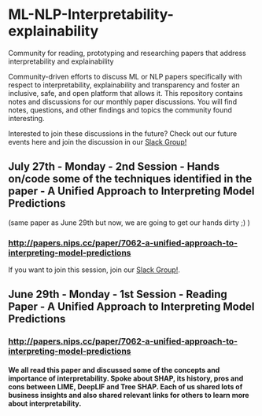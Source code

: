 # ML-NLP-Interpretability-explainability
Community for reading, prototyping and researching papers that address interpretability and explainability

Community-driven efforts to discuss ML or NLP papers specifically with respect to interpretability, explainability and transparency and foster an inclusive, safe, and open platform that allows it. This repository contains notes and discussions for our monthly paper discussions. You will find notes, questions, and other findings and topics the community found interesting.

Interested to join these discussions in the future? Check out our future events here and join the discussion in our [Slack Group!](https://join.slack.com/t/deepcommunity/shared_invite/zt-fl1lypz8-4sVbARi~bBrrPNsb2kX~KQ)

## July 27th - Monday - 2nd Session - Hands on/code some of the techniques identified in the paper - A Unified Approach to Interpreting Model Predictions
(same paper as June 29th but now, we are going to get our hands dirty ;) ) 
### http://papers.nips.cc/paper/7062-a-unified-approach-to-interpreting-model-predictions
If you want to join this session, join our [Slack Group!](https://join.slack.com/t/deepcommunity/shared_invite/zt-fl1lypz8-4sVbARi~bBrrPNsb2kX~KQ). 


## June 29th - Monday - 1st Session - Reading Paper - A Unified Approach to Interpreting Model Predictions
### http://papers.nips.cc/paper/7062-a-unified-approach-to-interpreting-model-predictions

#### We all read this paper and discussed some of the concepts and importance of interpretability. Spoke about SHAP, its history, pros and cons between LIME, DeepLIF and Tree SHAP. Each of us shared lots of business insights and also shared relevant links for others to learn more about interpretability. 



